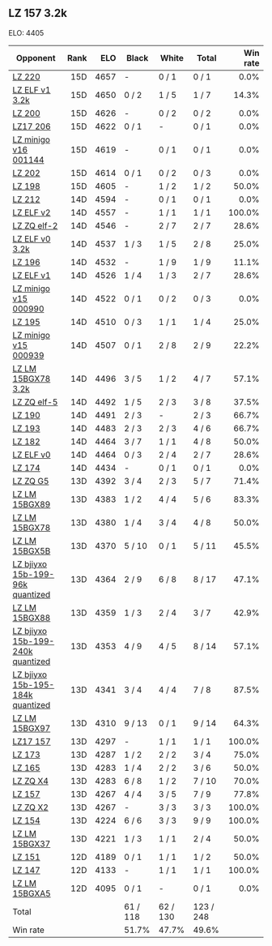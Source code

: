 ## LZ 157 3.2k ##

ELO: 4405

Opponent | Rank | ELO | Black | White | Total | Win rate
---------|-----:|----:|-------|-------|-------|-------:
[LZ 220](LZ%20220.md) | 15D | 4657 | - | 0 / 1 | 0 / 1 | 0.0%
[LZ ELF v1 3.2k](LZ%20ELF%20v1%203.2k.md) | 15D | 4650 | 0 / 2 | 1 / 5 | 1 / 7 | 14.3%
[LZ 200](LZ%20200.md) | 15D | 4626 | - | 0 / 2 | 0 / 2 | 0.0%
[LZ17 206](LZ17%20206.md) | 15D | 4622 | 0 / 1 | - | 0 / 1 | 0.0%
[LZ minigo v16 001144](LZ%20minigo%20v16%20001144.md) | 15D | 4619 | - | 0 / 1 | 0 / 1 | 0.0%
[LZ 202](LZ%20202.md) | 15D | 4614 | 0 / 1 | 0 / 2 | 0 / 3 | 0.0%
[LZ 198](LZ%20198.md) | 15D | 4605 | - | 1 / 2 | 1 / 2 | 50.0%
[LZ 212](LZ%20212.md) | 14D | 4594 | - | 0 / 1 | 0 / 1 | 0.0%
[LZ ELF v2](LZ%20ELF%20v2.md) | 14D | 4557 | - | 1 / 1 | 1 / 1 | 100.0%
[LZ ZQ elf-2](LZ%20ZQ%20elf-2.md) | 14D | 4546 | - | 2 / 7 | 2 / 7 | 28.6%
[LZ ELF v0 3.2k](LZ%20ELF%20v0%203.2k.md) | 14D | 4537 | 1 / 3 | 1 / 5 | 2 / 8 | 25.0%
[LZ 196](LZ%20196.md) | 14D | 4532 | - | 1 / 9 | 1 / 9 | 11.1%
[LZ ELF v1](LZ%20ELF%20v1.md) | 14D | 4526 | 1 / 4 | 1 / 3 | 2 / 7 | 28.6%
[LZ minigo v15 000990](LZ%20minigo%20v15%20000990.md) | 14D | 4522 | 0 / 1 | 0 / 2 | 0 / 3 | 0.0%
[LZ 195](LZ%20195.md) | 14D | 4510 | 0 / 3 | 1 / 1 | 1 / 4 | 25.0%
[LZ minigo v15 000939](LZ%20minigo%20v15%20000939.md) | 14D | 4507 | 0 / 1 | 2 / 8 | 2 / 9 | 22.2%
[LZ LM 15BGX78 3.2k](LZ%20LM%2015BGX78%203.2k.md) | 14D | 4496 | 3 / 5 | 1 / 2 | 4 / 7 | 57.1%
[LZ ZQ elf-5](LZ%20ZQ%20elf-5.md) | 14D | 4492 | 1 / 5 | 2 / 3 | 3 / 8 | 37.5%
[LZ 190](LZ%20190.md) | 14D | 4491 | 2 / 3 | - | 2 / 3 | 66.7%
[LZ 193](LZ%20193.md) | 14D | 4483 | 2 / 3 | 2 / 3 | 4 / 6 | 66.7%
[LZ 182](LZ%20182.md) | 14D | 4464 | 3 / 7 | 1 / 1 | 4 / 8 | 50.0%
[LZ ELF v0](LZ%20ELF%20v0.md) | 14D | 4464 | 0 / 3 | 2 / 4 | 2 / 7 | 28.6%
[LZ 174](LZ%20174.md) | 14D | 4434 | - | 0 / 1 | 0 / 1 | 0.0%
[LZ ZQ G5](LZ%20ZQ%20G5.md) | 13D | 4392 | 3 / 4 | 2 / 3 | 5 / 7 | 71.4%
[LZ LM 15BGX89](LZ%20LM%2015BGX89.md) | 13D | 4383 | 1 / 2 | 4 / 4 | 5 / 6 | 83.3%
[LZ LM 15BGX78](LZ%20LM%2015BGX78.md) | 13D | 4380 | 1 / 4 | 3 / 4 | 4 / 8 | 50.0%
[LZ LM 15BGX5B](LZ%20LM%2015BGX5B.md) | 13D | 4370 | 5 / 10 | 0 / 1 | 5 / 11 | 45.5%
[LZ bjiyxo 15b-199-96k quantized](LZ%20bjiyxo%2015b-199-96k%20quantized.md) | 13D | 4364 | 2 / 9 | 6 / 8 | 8 / 17 | 47.1%
[LZ LM 15BGX88](LZ%20LM%2015BGX88.md) | 13D | 4359 | 1 / 3 | 2 / 4 | 3 / 7 | 42.9%
[LZ bjiyxo 15b-199-240k quantized](LZ%20bjiyxo%2015b-199-240k%20quantized.md) | 13D | 4353 | 4 / 9 | 4 / 5 | 8 / 14 | 57.1%
[LZ bjiyxo 15b-195-184k quantized](LZ%20bjiyxo%2015b-195-184k%20quantized.md) | 13D | 4341 | 3 / 4 | 4 / 4 | 7 / 8 | 87.5%
[LZ LM 15BGX97](LZ%20LM%2015BGX97.md) | 13D | 4310 | 9 / 13 | 0 / 1 | 9 / 14 | 64.3%
[LZ17 157](LZ17%20157.md) | 13D | 4297 | - | 1 / 1 | 1 / 1 | 100.0%
[LZ 173](LZ%20173.md) | 13D | 4287 | 1 / 2 | 2 / 2 | 3 / 4 | 75.0%
[LZ 165](LZ%20165.md) | 13D | 4283 | 1 / 4 | 2 / 2 | 3 / 6 | 50.0%
[LZ ZQ X4](LZ%20ZQ%20X4.md) | 13D | 4283 | 6 / 8 | 1 / 2 | 7 / 10 | 70.0%
[LZ 157](LZ%20157.md) | 13D | 4267 | 4 / 4 | 3 / 5 | 7 / 9 | 77.8%
[LZ ZQ X2](LZ%20ZQ%20X2.md) | 13D | 4267 | - | 3 / 3 | 3 / 3 | 100.0%
[LZ 154](LZ%20154.md) | 13D | 4224 | 6 / 6 | 3 / 3 | 9 / 9 | 100.0%
[LZ LM 15BGX37](LZ%20LM%2015BGX37.md) | 13D | 4221 | 1 / 3 | 1 / 1 | 2 / 4 | 50.0%
[LZ 151](LZ%20151.md) | 12D | 4189 | 0 / 1 | 1 / 1 | 1 / 2 | 50.0%
[LZ 147](LZ%20147.md) | 12D | 4133 | - | 1 / 1 | 1 / 1 | 100.0%
[LZ LM 15BGXA5](LZ%20LM%2015BGXA5.md) | 12D | 4095 | 0 / 1 | - | 0 / 1 | 0.0%
Total | | | 61 / 118 | 62 / 130 | 123 / 248 | 
Win rate| | | 51.7% | 47.7% | 49.6% | 
